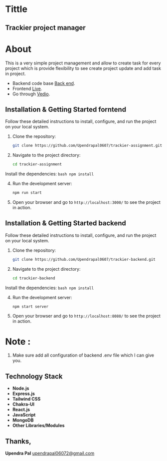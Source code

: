 # Tittle
## Trackier project manager
# About
This is a very simple project management and allow to create task for every project which is provide flexibility to see create project update and add task in project.

- Backend code base [Back end](https://github.com/Upendrapal0607/trackier-backend).
- Frontend [Live](https://66a4ceca76df8d08615a2780--cozy-scone-02f0f9.netlify.app/).
- Go through [Vedio](https://drive.google.com/file/d/1Y_CNmmTa6JTnTVH0oXXR4om_kvD4WN4m/view?usp=sharing).


## Installation & Getting Started forntend
Follow these detailed instructions to install, configure, and run the project on your local system.

1. Clone the repository:
    ```bash
    git clone https://github.com/Upendrapal0607/trackier-assignment.git
    ```

2. Navigate to the project directory:
    ```bash
    cd trackier-assignment
    ```
 Install the dependencies:
    ```bash
    npm install
    ```

4. Run the development server:
    ```bash
    npm run start
    ```

5. Open your browser and go to `http://localhost:3000/` to see the project in action.



## Installation & Getting Started backend
Follow these detailed instructions to install, configure, and run the project on your local system.

1. Clone the repository:
    ```bash
    git clone https://github.com/Upendrapal0607/trackier-backend.git
    ```

2. Navigate to the project directory:
    ```bash
    cd trackier-backend
    ```
 Install the dependencies:
    ```bash
    npm install
    ```

4. Run the development server:
    ```bash
    npm start server 
    ```

5. Open your browser and go to `http://localhost:8080/` to see the project in action.

# Note :
1. Make sure add all configuration of backend .env file which I can give you. 




## Technology Stack
- **Node.js**
- **Express.js**
- **Tailwind CSS**
- **Chakra-UI**
- **React.js**
- **JavaScript**
- **MongoDB**
- **Other Libraries/Modules**

## Thanks,
**Upendra Pal**
[upendrapal06072@gmail.com](mailto:upendrapal06072@gmail.com)
